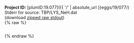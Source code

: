 **Project ID:** [plumID:19.077]({{ '/' | absolute_url }}eggs/19/077/)  
Stderr for source:  TBP/LYS_NeH.dat   
(download [zipped raw stdout](LYS_NeH.dat.plumed.stdout.txt.zip))  
{% raw %}
<pre>
</pre>
{% endraw %}
